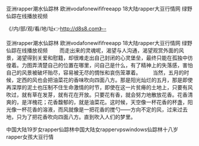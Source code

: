 亚洲rapper潮水仙踪林
欧洲vodafonewififreeapp
18大陆rapper大豆行情网
绿野仙踪在线播放视频


《/内/部/观/看/地/址👉http://d8s8.com》--

亚洲rapper潮水仙踪林
欧洲vodafonewififreeapp
18大陆rapper大豆行情网
绿野仙踪在线播放视频
　　而走出来的灵魂呢，渴望与人沟通，渴望观赏外面的风景，渴望得到关爱和慰籍，却很难走出自己封闭的心灵堡垒，最终只能在孤独中彷徨着。力图弄清楚自己的位置在哪里，问自己是什么，有了精神上的失落感，害怕自己的风景被破坏贻尽，容易被无尽的惆怅和哀伤笼罩着。
　　当然，五月的时候，定西的风也会把油菜花的香味吹向四面八方。那是阳光灿烂的五月，那是即使再深厚的泥土也压制不住生命激情的时节，即使在这一片贫瘠的土地上，只要有风吹过，就有草在发芽，就有花在开放。只要花有香，就会努力地散放花香。花香清爽的，是洋槐花；花香馥郁的，就是油菜花。这时候，天空像一杯花香的杯盏，阳光像一杯花香的溶液，而风就像是一把花香的搅勺——方向不定的风，过来过去地，只为了把花香吹向四面八方。直到吹入人们的梦里。





中国大陆19岁女rapper仙踪林中国大陆女rappervpswindows仙踪林十八岁rapper女孩大豆行情
